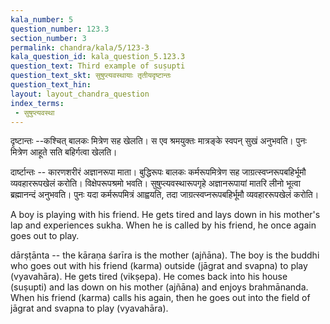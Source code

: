 ```yaml
---
kala_number: 5
question_number: 123.3
section_number: 3
permalink: chandra/kala/5/123-3
kala_question_id: kala_question_5.123.3
question_text: Third example of suṣupti
question_text_skt: सुषुप्त्यवस्थायाः तृतीयदृष्टान्तः
question_text_hin: 
layout: layout_chandra_question
index_terms:
 - सुषुप्त्यवस्था
---
```


<!-- skt-start -->
दृष्टान्तः --कश्चित् बालकः मित्रेण सह खेलति। स एव श्रमयुक्तः मात्रङ्के स्वपन् सुखं अनुभवति। पुनः मित्रेण आहूते सति बहिर्गत्वा खेलति। 

दार्ष्टान्तः -- कारणशरीरं अज्ञानरूपा माता। बुद्धिरूपः बालकः कर्मरूपमित्रेण सह जाग्रत्स्वप्नरूपबहिर्भूमौ व्यवहाररूपखेलं करोति। विक्षेपरूपश्रमो भवति। सुषुप्त्यवस्थारूपगृहे अज्ञानरूपायां मातरि लीनो भूत्वा ब्रह्मानन्दं अनुभवति। पुनः यदा कर्मरूपमित्रं आह्वयति, तदा जाग्रत्स्वप्नरूपबहिर्भूमौ व्यवहाररूपखेलं करोति।
<!-- skt-end -->

<!-- eng-start -->
A boy is playing with his friend. He gets tired
and lays down in his mother's lap and experiences 
sukha. When he is called by his friend, he once again
goes out to play.

dārṣṭānta -- the kāraṇa śarīra is the mother (ajñāna). The boy is the buddhi
who goes out with his friend (karma) 
outside (jāgrat and svapna) to play (vyavahāra). 
He gets tired (vikṣepa). He comes back into
his house (suṣupti) and las down on his mother
(ajñāna) and enjoys brahmānanda. When his friend
(karma) calls his again, then he goes out into the
field of jāgrat and svapna to play (vyavahāra).
<!-- eng-end -->
